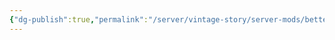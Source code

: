 ```yaml
---
{"dg-publish":true,"permalink":"/server/vintage-story/server-mods/better-ruins/","tags":["vs-up-to-date"],"noteIcon":""}
---
```


